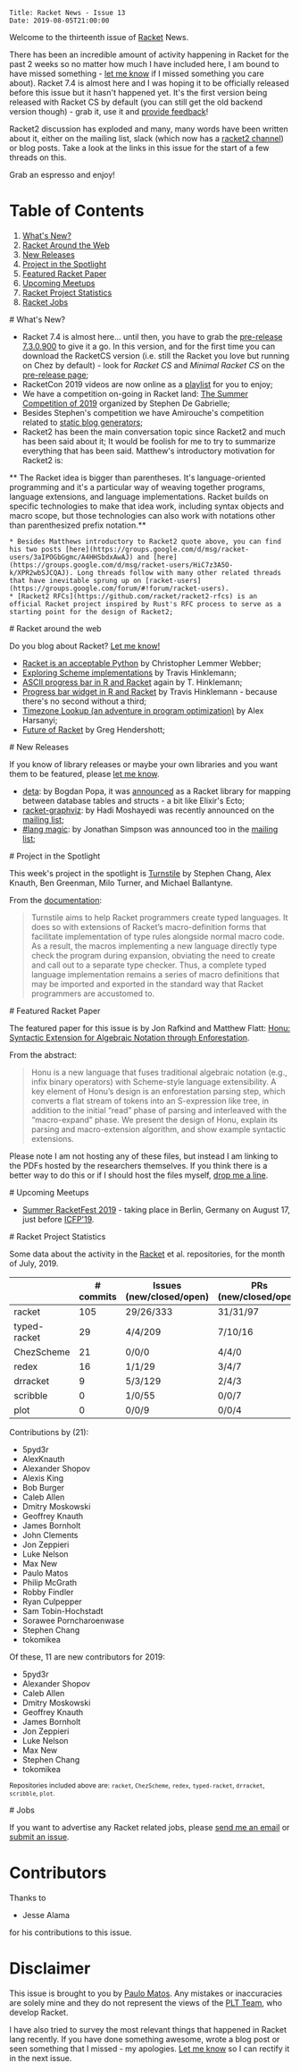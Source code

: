     Title: Racket News - Issue 13
    Date: 2019-08-05T21:00:00

Welcome to the thirteenth issue of [Racket](https://www.racket-lang.org) News. 

There has been an incredible amount of activity happening in Racket for the past 2 weeks so no matter how much I have included here, I am bound to have missed something - [let me know](mailto:pmatos@linki.tools) if I missed something you care about). Racket 7.4 is almost here and I was hoping it to be officially released before this issue but it hasn't happened yet. It's the first version being released with Racket CS by default (you can still get the old backend version though) - grab it, use it and [provide feedback](https://github.com/racket/racket/issues)!

Racket2 discussion has exploded and many, many words have been written about it, either on the mailing list, slack (which now has a [racket2 channel](https://app.slack.com/client/T06V8J4SU/CLKGAC44X/details/info)) or blog posts. Take a look at the links in this issue for the start of a few threads on this. 

Grab an espresso and enjoy!

# Table of Contents

1. [What's New?](#whatsnew)
2. [Racket Around the Web](#aroundtheweb)
3. [New Releases](#newreleases)
4. [Project in the Spotlight](#spotlight)
5. [Featured Racket Paper](#featuredpaper)
6. [Upcoming Meetups](#meetups)
7. [Racket Project Statistics](#stats)
8. [Racket Jobs](#jobs)

<div id='whatsnew'/>
# What's New?

* Racket 7.4 is almost here... until then, you have to grab the [pre-release 7.3.0.900](https://pre-release.racket-lang.org/) to give it a go. In this version, and for the first time you can download the RacketCS version (i.e. still the Racket you love but running on Chez by default) - look for *Racket CS* and *Minimal Racket CS* on the [pre-release page](https://pre-release.racket-lang.org/);
* RacketCon 2019 videos are now online as a [playlist](https://www.youtube.com/playlist?list=PLXr4KViVC0qJp4_2uTTAOjt-4URQBAR4c) for you to enjoy;
* We have a competition on-going in Racket land: [The Summer Competition of 2019](https://groups.google.com/d/msg/racket-users/5OCfPsAirs8/TCzlzwRVEgAJ) organized by Stephen De Gabrielle;
* Besides Stephen's competition we have Amirouche's competition related to [static blog generators](https://git.sr.ht/~schemers/competition-2019-static-blog-generator#schemers-competition-2019);
* Racket2 has been the main conversation topic since Racket2 and much has been said about it; It would be foolish for me to try to summarize everything that has been said. Matthew's introductory motivation for Racket2 is:

** The Racket idea is bigger than parentheses. It's language-oriented programming and it's a particular way of weaving together programs, language extensions, and language implementations. Racket builds on specific technologies to make that idea work, including syntax objects and macro scope, but those technologies can also work with notations other than parenthesized prefix notation.**

    * Besides Matthews introductory to Racket2 quote above, you can find his two posts [here](https://groups.google.com/d/msg/racket-users/3aIPOGbGgmc/A4HHSbdxAwAJ) and [here](https://groups.google.com/d/msg/racket-users/HiC7z3A5O-k/XPR2wbSJCQAJ). Long threads follow with many other related threads that have inevitable sprung up on [racket-users](https://groups.google.com/forum/#!forum/racket-users).
    * [Racket2 RFCs](https://github.com/racket/racket2-rfcs) is an official Racket project inspired by Rust's RFC process to serve as a starting point for the design of Racket2;

<div id='aroundtheweb'/>
# Racket around the web

Do you blog about Racket? [Let me know!](mailto:pmatos@linki.tools)

* [Racket is an acceptable Python](https://dustycloud.org/blog/racket-is-an-acceptable-python/) by Christopher Lemmer Webber;
* [Exploring Scheme implementations](https://www.travishinkelman.com/post/exploring-scheme-implementations/) by Travis Hinklemann;
* [ASCII progress bar in R and Racket](https://www.travishinkelman.com/post/ascii-progress-bar-in-r-and-racket/) again by T. Hinklemann;
* [Progress bar widget in R and Racket](https://www.travishinkelman.com/post/progress-bar-widget-in-r-and-racket/) by Travis Hinklemann - because there's no second without a third;
* [Timezone Lookup (an adventure in program optimization)](https://alex-hhh.github.io/2019/08/timezone-lookup.html) by Alex Harsanyi;
* [Future of Racket](https://www.greghendershott.com/2019/07/future-of-racket.html) by Greg Hendershott;

<div id='newreleases'/>
# New Releases

If you know of library releases or maybe your own libraries and you want them to be featured, please [let me know](mailto:pmatos@linki.tools).

* [deta](https://deta.defn.io/): by Bogdan Popa, it was [announced](https://defn.io/2019/07/16/ann-deta/) as a Racket library for mapping between database tables and structs - a bit like Elixir's Ecto;
* [racket-graphviz](https://github.com/pykello/racket-graphviz): by Hadi Moshayedi was recently announced on the [mailing list](https://groups.google.com/d/msg/racket-users/wQsWM5xG19E/pGC3b7CuEgAJ);
* [#lang magic](https://github.com/jjsimpso/magic): by Jonathan Simpson was announced too in the [mailing list](https://groups.google.com/d/msg/racket-users/OT3XRR1OJHQ/wN7KvKW4EgAJ);

<div id='spotlight'/>
# Project in the Spotlight

This week's project in the spotlight is [Turnstile](https://github.com/stchang/macrotypes) by Stephen Chang, Alex Knauth, Ben Greenman, Milo Turner, and Michael Ballantyne. 

From the [documentation](https://docs.racket-lang.org/turnstile/index.html):

> Turnstile aims to help Racket programmers create typed languages. It does so with extensions of Racket’s macro-definition forms that facilitate implementation of type rules alongside normal macro code. As a result, the macros implementing a new language directly type check the program during expansion, obviating the need to create and call out to a separate type checker. Thus, a complete typed language implementation remains a series of macro definitions that may be imported and exported in the standard way that Racket programmers are accustomed to.

<div id='featuredpaper'/>
# Featured Racket Paper

The featured paper for this issue is by Jon Rafkind and Matthew Flatt: [Honu: Syntactic Extension for Algebraic Notation through Enforestation](http://www.cs.utah.edu/plt/publications/gpce12-rf.pdf). 

From the abstract:

> Honu is a new language that fuses traditional algebraic notation (e.g., infix binary operators) with Scheme-style language extensibility. A key element of Honu’s design is an enforestation parsing step, which converts a flat stream of tokens into an S-expression like tree, in addition to the initial “read” phase of parsing and interleaved with the “macro-expand” phase. We present the design of Honu, explain its parsing and macro-extension algorithm, and show example syntactic extensions.

Please note I am not hosting any of these files, but instead I am linking to the PDFs hosted by the researchers themselves. If you think there is a better way to do this or if I should host the files myself, [drop me a line](mailto:pmatos@linki.tools).

<div id='meetups'/>
# Upcoming Meetups

* [Summer RacketFest 2019](https://racketfest.com/) - taking place in Berlin, Germany on August 17, just before [ICFP'19](https://icfp19.sigplan.org/). 

<div id='stats'/>
# Racket Project Statistics

Some data about the activity in the [Racket](https://github.com/racket) et al. repositories, for the month of July, 2019.

<!-- Repo racket -->
<!-- # Commits: 105 -->
<!-- Issues: 29/26/333 -->
<!-- PRs: 31/31/97 -->

<!-- Repo typed-racket -->
<!-- # Commits: 29 -->
<!-- Issues: 4/4/209 -->
<!-- PRs: 7/10/16 -->

<!-- Repo ChezScheme -->
<!-- # Commits: 21 -->
<!-- Issues: 0/0/0 -->
<!-- PRs: 4/4/0 -->

<!-- Repo redex -->
<!-- # Commits: 16 -->
<!-- Issues: 1/1/29 -->
<!-- PRs: 3/4/7 -->

<!-- Repo drracket -->
<!-- # Commits: 9 -->
<!-- Issues: 5/3/129 -->
<!-- PRs: 2/4/3 -->

<!-- Repo scribble -->
<!-- # Commits: 0 -->
<!-- Issues: 1/0/55 -->
<!-- PRs: 0/0/7 -->

<!-- Repo plot -->
<!-- # Commits: 0 -->
<!-- Issues: 0/0/9 -->
<!-- PRs: 0/0/4 -->

<div class="table-wrapper">
<table class="fl-table">
<thead>
<tr><th></th><th># commits</th><th>Issues (new/closed/open)</th><th>PRs (new/closed/open)</th></tr>
</thead>
<tr><td>racket</td><td>105</td>           <td>29/26/333</td>        <td>31/31/97</td></tr>
<tr><td>typed-racket</td><td>29</td>           <td>4/4/209</td>        <td>7/10/16</td></tr>
<tr><td>ChezScheme</td><td>21</td>           <td>0/0/0</td>        <td>4/4/0</td></tr>
<tr><td>redex</td><td>16</td>           <td>1/1/29</td>        <td>3/4/7</td></tr>
<tr><td>drracket</td><td>9</td>           <td>5/3/129</td>        <td>2/4/3</td></tr>
<tr><td>scribble</td><td>0</td>           <td>1/0/55</td>        <td>0/0/7</td></tr>
<tr><td>plot</td><td>0</td>           <td>0/0/9</td>        <td>0/0/4</td></tr>
</table>
</div>

Contributions by (21):

* 5pyd3r
* AlexKnauth
* Alexander Shopov
* Alexis King
* Bob Burger
* Caleb Allen
* Dmitry Moskowski
* Geoffrey Knauth
* James Bornholt
* John Clements
* Jon Zeppieri
* Luke Nelson
* Max New
* Paulo Matos
* Philip McGrath
* Robby Findler
* Ryan Culpepper
* Sam Tobin-Hochstadt
* Sorawee Porncharoenwase
* Stephen Chang
* tokomikea

Of these, 11 are new contributors for 2019:

* 5pyd3r
* Alexander Shopov
* Caleb Allen
* Dmitry Moskowski
* Geoffrey Knauth
* James Bornholt
* Jon Zeppieri
* Luke Nelson
* Max New
* Stephen Chang
* tokomikea

<small>Repositories included above are: `racket`, `ChezScheme`, `redex`, `typed-racket`, `drracket`, `scribble`, `plot`.</small>

<div id='jobs'/>
# Jobs

If you want to advertise any Racket related jobs, please [send me an email](mailto:pmatos@linki.tools) or [submit an issue](https://gitlab.com/racket-news/racket-news.gitlab.io/issues).

# Contributors

Thanks to 

* Jesse Alama

for his contributions to this issue.

# Disclaimer

This issue is brought to you by [Paulo Matos](mailto:pmatos@linki.tools). Any mistakes or inaccuracies are solely mine and
they do not represent the views of the [PLT Team](http://www.racket-lang.org/team.html), who develop Racket.

I have also tried to survey the most relevant things that happened in Racket lang recently. If you have done something awesome, wrote a blog post or seen something that I missed - my apologies. [Let me know](mailto:pmatos@linki.tools) so I can rectify it in the next issue.
